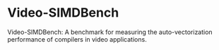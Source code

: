 # Video-SIMDBench
Video-SIMDBench: A benchmark for measuring the auto-vectorization performance of compilers in video applications.
